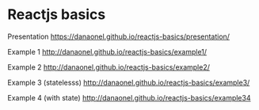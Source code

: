 # Reactjs basics #


Presentation <https://danaonel.github.io/reactjs-basics/presentation/>

Example 1 <http://danaonel.github.io/reactjs-basics/example1/>

Example 2 <http://danaonel.github.io/reactjs-basics/example2/>

Example 3 (statelesss) <http://danaonel.github.io/reactjs-basics/example3/>

Example 4 (with state) <http://danaonel.github.io/reactjs-basics/example34>
